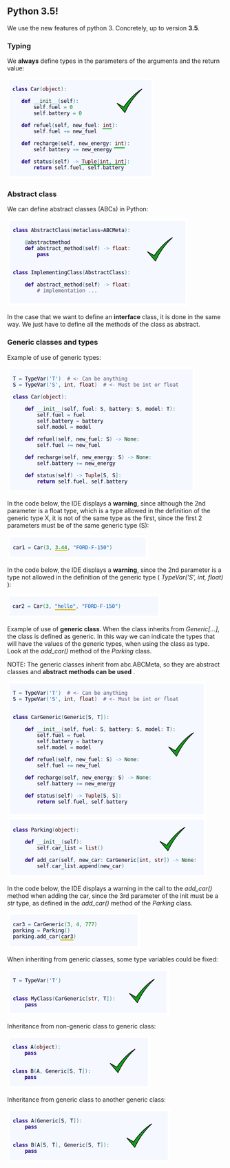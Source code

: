 ## Python 3.5!

We use the new features of python 3. Concretely, up to version **3.5**.

### Typing

We **always** define types in the parameters of the arguments and the return value:

![jMetal architecture](../../resources/types_in_methods.png)

### Abstract class

We can define abstract classes (ABCs) in Python:

![jMetal architecture](../../resources/abstract.png)

In the case that we want to define an **interface** class, it is done in the same way. We just have to define all the methods of the class as abstract.

### Generic classes and types

Example of use of generic types:

![jMetal architecture](../../resources/generic_types.png)

In the code below, the IDE displays a **warning**, since although the 2nd parameter is a float type, which is a type allowed in the definition of the generic type X, it is not of the same type as the first, since the first 2 parameters must be of the same generic type (S):

![jMetal architecture](../../resources/instance_with_generic_types1_wearning.png)

In the code below, the IDE displays a **warning**, since the 2nd parameter is a type not allowed in the definition of the generic type ( *TypeVar('S', int, float)* ):

![jMetal architecture](../../resources/instance_with_generic_types2_wearning.png)

Example of use of **generic class**. When the class inherits from *Generic[...]*, the class is defined as generic. In this way we can indicate the types that will have the values of the generic types, when using the class as type. Look at the *add_car()* method of the *Parking* class.

NOTE: The generic classes inherit from abc.ABCMeta, so they are abstract classes and **abstract methods can be used** .

![jMetal architecture](../../resources/generic_class1.png)
![jMetal architecture](../../resources/generic_class2.png)

In the code below, the IDE displays a warning in the call to the *add_car()* method when adding the car, since the 3rd parameter of the init must be a *str* type, as defined in the *add_car()* method of the *Parking* class.

![jMetal architecture](../../resources/instance_with_generic_class_wearning.png)

When inheriting from generic classes, some type variables could be fixed:

![jMetal architecture](../../resources/generic_types_fixed.png)

Inheritance from non-generic class to generic class:

![jMetal architecture](../../resources/inheritance_non_generic_to_generic.png)

Inheritance from generic class to another generic class:

![jMetal architecture](../../resources/inheritance_generic_to_generic.png)
